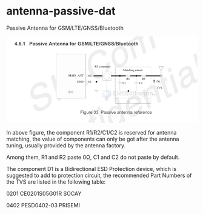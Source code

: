 
# antenna-passive-dat

Passive Antenna for GSM/LTE/GNSS/Bluetooth

![](2025-05-20-19-24-11.png)


In above figure, the component R1/R2/C1/C2 is reserved for antenna matching, the value of components
can only be got after the antenna tuning, usually provided by the antenna factory. 

Among them, R1 and R2 paste 0Ω, C1 and C2 do not paste by default. 

The component D1 is a Bidirectional ESD Protection device, which is suggested to add to protection circuit, the recommended Part Numbers of the TVS are listed in the following table:


0201 CE0201S05G01R SOCAY

0402 PESD0402-03 PRISEMI